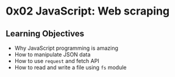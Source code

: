 # 0x02 JavaScript: Web scraping

## Learning Objectives
- Why JavaScript programming is amazing
- How to manipulate JSON data
- How to use `request` and fetch API
- How to read and write a file using `fs` module